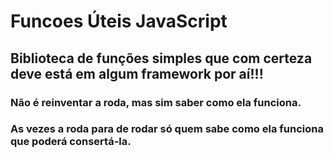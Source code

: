 # Funcoes Úteis JavaScript

## Biblioteca de funções simples que com certeza deve está em algum framework por aí!!!
### Não é reinventar a roda, mas sim saber como ela funciona.
### As vezes a roda para de rodar só quem sabe como ela funciona que poderá consertá-la.
